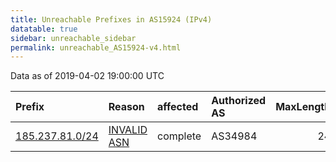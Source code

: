 ```yaml
---
title: Unreachable Prefixes in AS15924 (IPv4)
datatable: true
sidebar: unreachable_sidebar
permalink: unreachable_AS15924-v4.html
---
```


Data as of 2019-04-02 19:00:00 UTC


<div class="datatable-begin"></div>

| Prefix                                                   | Reason                                                                                                 | affected   | Authorized AS   |   MaxLength | Anchor                                         |   unreachable /24s |
|:---------------------------------------------------------|:-------------------------------------------------------------------------------------------------------|:-----------|:----------------|------------:|:-----------------------------------------------|-------------------:|
| [185.237.81.0/24](https://stat.ripe.net/185.237.81.0/24) | [INVALID ASN](https://rpki-validator.ripe.net/announcement-preview?asn=AS15924&prefix=185.237.81.0/24) | complete   | AS34984         |          24 | [RIPE](unreachable_RIPE_NCC_RPKI_Root-v4.html) |                  1 |

<div class="datatable-end"></div>